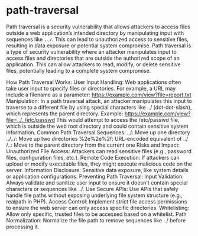 # path-traversal
Path traversal is a security vulnerability that allows attackers to access files outside a web application’s intended directory by manipulating input with sequences like `../`. This can lead to unauthorized access to sensitive files, resulting in data exposure or potential system compromise.
Path traversal is a type of security vulnerability where an attacker manipulates input to access files and directories that are outside the authorized scope of an application. This can allow attackers to read, modify, or delete sensitive files, potentially leading to a complete system compromise.

How Path Traversal Works:
User Input Handling: Web applications often take user input to specify files or directories. For example, a URL may include a filename as a parameter:
https://example.com/view?file=report.txt
Manipulation: In a path traversal attack, an attacker manipulates this input to traverse to a different file by using special characters like ../ (dot-dot-slash), which represents the parent directory. Example:
https://example.com/view?file=../../etc/passwd This would attempt to access the /etc/passwd file, which is outside the web root directory and could contain sensitive system information.
Common Path Traversal Sequences:
../: Move up one directory
../../: Move up two directories
%2e%2e%2f: URL-encoded equivalent of ../
/..: Move to the parent directory from the current one
Risks and Impact:
Unauthorized File Access: Attackers can read sensitive files (e.g., password files, configuration files, etc.).
Remote Code Execution: If attackers can upload or modify executable files, they might execute malicious code on the server.
Information Disclosure: Sensitive data exposure, like system details or application configurations.
Preventing Path Traversal:
Input Validation: Always validate and sanitize user input to ensure it doesn't contain special characters or sequences like ../.
Use Secure APIs: Use APIs that safely handle file paths without exposing underlying file system structure (e.g., realpath in PHP).
Access Control: Implement strict file access permissions to ensure the web server can only access specific directories.
Whitelisting: Allow only specific, trusted files to be accessed based on a whitelist.
Path Normalization: Normalize the file path to remove sequences like ../ before processing it.
